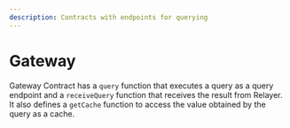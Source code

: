 ```yaml
---
description: Contracts with endpoints for querying
---
```


# Gateway

Gateway Contract has a `query` function that executes a query as a query endpoint and a `receiveQuery` function that receives the result from Relayer. It also defines a `getCache` function to access the value obtained by the query as a cache.
